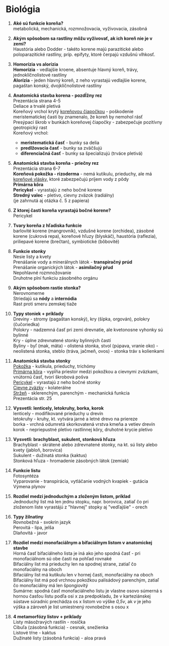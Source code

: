 # Biológia
1. **Aké sú funkcie koreňa?** <br>
metabolická, mechanická, rozmnožovacia, vyživovacia, zásobná
2. **Akým spôsobom sa rastliny môžu vyživovať, ak ich koreň nie je v zemi?** <br>
Haustória alebo Dodder - takéto korene majú parazitické alebo poloparazitické rastliny, príp. epifyty, ktoré čerpajú vzdušnú vlhkosť.
3.  **Homorízia vs alorízia** <br>
**Homorízia** - vedlajšie kroene, absentuje hlavný koreň, trávy, jednoklíčnolistové rastliny <br>
**Alorízia** - jeden hlavný koreň, z neho vyrastajú vedlajšie korene,  pagaštan konský, dvojklíčnolistové rastliny
4. **Anatomická stavba korena - pozdĺžny rez** <br>
Prezentácia strana 4-5 <br>
Deliace a trvalé pletivá <br>
Koreňový vrchol krytý <u>koreňovou čiapočkou</u> - poškodenie meristematickej časti by znamenalo, že koreň by nemohol rásť <br>
Presýpací škrob v bunkách koreňovej čiapočky - zabezpečuje pozitívny geotropický rast <br>
Koreňový vrchol:
    - **meristematická časť** - bunky sa delia
    - **predlžovacia časť** - bunky sa zväčšujú
    - **diferenciačná časť** - bunky sa špecializujú (trváce pletivá) <br>

5. **Anatomická stavba koreňa - priečny rez** <br>
Prezentácia strana 6-7 <br>
**Koreňová pokožka - rizoderma** - nemá kutikulu, prieduchy, ale má <u>koreňové vlásky</U>, ktoré zabezpečujú príjem vody z pôdy <br>
**Primárna kôra** <br>
**Pericykel** - vyrastajú z neho bočné korene <br>
**Stredný valec** - pletivo, cievny zväzok (radiálny)<br>
(je zahrnutá aj otázka č. 5 z papiera)
6. **Z ktorej časti koreňa vyrastajú bočné korene?** <br>
Pericykel
7. **Tvary koreňa z hľadiska funkcie** <br>
barlovité korene (mangrovník), vzdušné korene (orchidea), zásobné korene (cukrová repa), koreňové hľuzy (blyskáč), haustória (raflezia), priliepavé korene (brečtan), symbiotické (bôbovité)
8. **Funkcie stonky** <br>
Nesie listy a kvety <br>
Prenášanie vody a minerálnych látok - **transpiračný prúd** <br>
Prenášanie organických látok - **asimilačný pŕud** <br>
Nepohlavné rozmnožovanie <br>
Druhotne plní funkciu zásobného orgánu <br>
9. **Akým spôsobom rastie stonka?** <br>
Nerovnomerne <br>
Striedajú sa **nódy** a **internódia** <br>
Rast proti smeru zemskej tiaže <br>
10. **Typy stoniek + príklady** <br>
Dreviny - stromy (pagaštan konský), kry (šípka, orgován), polokry (čučoriedka) <br>
Polokry - nadzemná časť pri zemi drevnatie, ale kvetonosne vyhonky sú bylinné <br>
Kry - úplne zdrevnatené stonky bylinných častí <br>
Byliny - byľ (mak, mäta) - olistená stonka, stvol (púpava, vranie oko) - neolistená stonka, steblo (tráva, jačmeň, ovos) - stonka tráv s kolienkami <br>
11. **Anatomická stavba stonky** <br>
<u>Pokožka</u> - kutikula, prieduchy, trichómy <br>
<u>Primárna kôra</u> - vypĺňa priestor medzi pokožkou a cievnymi zväzkami, vnútornú časť, tvorí škrobová pošva <br>
<u>Pericykel</u> - vyrastajú z neho bočné stonky <br>
<u>Cievne zväzky</u> - kolaterálne <br>
<u>Stržeň</u> - sklerenchým, parenchým - mechanická funkcia  <br>
Prezentácia str. 25  <br>
12. **Vysvetli: lenticely, letokruhy, borka, korok** <br>
lenticely - modifikované prieduchy u drevín <br>
letokruhy - kruhy, kt. vytvára jarné a letné drevo na priereze <br>
borka - vrchná odumretá skorkovatená vrstva kmeňa a vetiev drevín <br>
korok - nepriepustné pletivo rastlinnej kôry, druhotné krycie pletivo <br>
13. **Vysvetli: brachyblast, sukulent, stonková hľuza** <br>
Brachyblast - skrátené alebo zdrevnatené stonky, na kt. sú listy alebo kvety (jabloň, borovica) <br>
Sukulent - dužinatá stonka (kaktus) <br>
Stonková hľuza - hromadenie zásobných látok (zemiak) <br>
14. **Funkcie listu** <br>
Fotosyntéza <br>
Vyparovanie - transpirácia, vytláčanie vodných kvapiek - gutácia <br>
Výmena plynov <br>
15. **Rozdiel medzi jednoduchým a zloženým listom, príklad** <br>
Jednoduchý list má len jednu stopku, napr. borovica, zatiaľ čo pri zloženom liste vyrastájú z "hlavnej" stopky aj "vedľajšie" - orech <br>
16. **Typy žilnatiny** <br>
Rovnobežná - svokrin jazyk <br>
Perovitá - lipa, jelša <br>
Dlaňovitá - javor
17. **Rozdiel medzi monofaciálnym a bifaciálnym listom v anatomickej stavbe** <br>
Horná časť bifaciálneho lista je iná ako jeho spodná časť - pri monofaciálnom sú obe časti na pohľad rovnaké <br>
Bifaciálny list má prieduchy len na spodnej strane, zatiaľ čo monofaciálny na oboch <br>
Bifaciálny list má kutikulu len v hornej časti, monofaciálny na oboch <br>
Bifaciálny list má pod vrchnou pokožkou palisádový parenchým, zatiaľ čo monofaciálny má len špongiovitý <br>
Sumárne: spodná časť monofaciálneho listu je vlastne osovo súmerná s hornou časťou listu podľa osi x za predpokladu, že v karteziánskej sústave súradníc prechádza os x listom vo výške <i>0,5v</i>, ak <i>v</i> je jeho výška a zároveň je list umiestnený rovnobežne s osou x 
18. **4 metamorfózy listov + príklady** <br>
Listy mäsožravých rastlín - rosička <br>
Cibuľa (zásobná funkcia) - cesnak, 
snežienka <br>
Listové tŕne - kaktus <br>
Dužinaté listy (zásobná funkcia) - aloa pravá <b>


